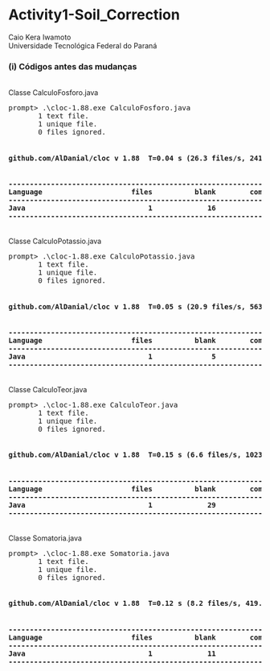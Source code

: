 # Activity1-Soil_Correction
Caio Kera Iwamoto<br />
Universidade Tecnológica Federal do Paraná<br />

<h3>(i) Códigos antes das mudanças</h3><br />
Classe CalculoFosforo.java<br />
<pre>
prompt> .\cloc-1.88.exe CalculoFosforo.java
       1 text file.
       1 unique file.
       0 files ignored.

<h4>github.com/AlDanial/cloc v 1.88  T=0.04 s (26.3 files/s, 2415.8 lines/s)<h4>
-------------------------------------------------------------------------------
Language                     files          blank        comment           code
-------------------------------------------------------------------------------
Java                             1             16              0             76
-------------------------------------------------------------------------------
</pre>
Classe CalculoPotassio.java<br />
<pre>
prompt> .\cloc-1.88.exe CalculoPotassio.java
       1 text file.
       1 unique file.
       0 files ignored.

<h4>github.com/AlDanial/cloc v 1.88  T=0.05 s (20.9 files/s, 563.5 lines/s)<h4>
-------------------------------------------------------------------------------
Language                     files          blank        comment           code
-------------------------------------------------------------------------------
Java                             1              5              0             22
-------------------------------------------------------------------------------
</pre>
Classe CalculoTeor.java<br />
<pre>
prompt> .\cloc-1.88.exe CalculoTeor.java
       1 text file.
       1 unique file.
       0 files ignored.

<h4>github.com/AlDanial/cloc v 1.88  T=0.15 s (6.6 files/s, 1023.6 lines/s)<h4>
-------------------------------------------------------------------------------
Language                     files          blank        comment           code
-------------------------------------------------------------------------------
Java                             1             29              3            122
-------------------------------------------------------------------------------
</pre>
Classe Somatoria.java<br />
<pre>
prompt> .\cloc-1.88.exe Somatoria.java
       1 text file.
       1 unique file.
       0 files ignored.

<h4>github.com/AlDanial/cloc v 1.88  T=0.12 s (8.2 files/s, 419.9 lines/s)<h4>
-------------------------------------------------------------------------------
Language                     files          blank        comment           code
-------------------------------------------------------------------------------
Java                             1             11              0             40
-------------------------------------------------------------------------------
</pre>
